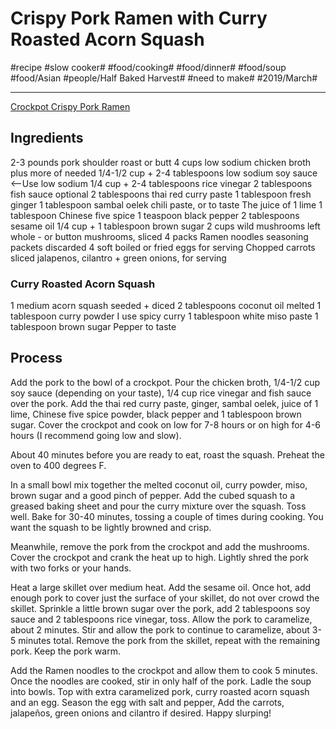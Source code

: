 # Crispy Pork Ramen with Curry Roasted Acorn Squash
#recipe #slow cooker# #food/cooking# #food/dinner# #food/soup #food/Asian #people/Half Baked Harvest# #need to make# #2019/March#
- - - -
[Crockpot Crispy Pork Ramen](http://www.halfbakedharvest.com/crockpot-crispy-caramelized-pork-ramen-noodle-soup-wcurry-roasted-acorn-squash/)

## Ingredients
2-3 pounds pork shoulder roast or butt
4 cups low sodium chicken broth plus more of needed
1/4-1/2 cup + 2-4 tablespoons low sodium soy sauce <--Use low sodium
1/4 cup + 2-4 tablespoons rice vinegar
2 tablespoons fish sauce optional
2 tablespoons thai red curry paste
1 tablespoon fresh ginger
1 tablespoon sambal oelek chili paste, or to taste
The juice of 1 lime
1 tablespoon Chinese five spice
1 teaspoon black pepper
2 tablespoons sesame oil
1/4 cup + 1 tablespoon brown sugar
2 cups wild mushrooms left whole - or button mushrooms, sliced
4 packs Ramen noodles seasoning packets discarded
4 soft boiled or fried eggs for serving
Chopped carrots sliced jalapenos, cilantro + green onions, for serving
### Curry Roasted Acorn Squash
1 medium acorn squash seeded + diced
2 tablespoons coconut oil melted
1 tablespoon curry powder I use spicy curry
1 tablespoon white miso paste
1 tablespoon brown sugar
Pepper to taste

## Process
Add the pork to the bowl of a crockpot. Pour the chicken broth, 1/4-1/2 cup soy sauce (depending on your taste), 1/4 cup rice vinegar and fish sauce over the pork. Add the thai red curry paste, ginger, sambal oelek, juice of 1 lime, Chinese five spice powder, black pepper and 1 tablespoon brown sugar. Cover the crockpot and cook on low for 7-8 hours or on high for 4-6 hours (I recommend going low and slow).

About 40 minutes before you are ready to eat, roast the squash. Preheat the oven to 400 degrees F.

In a small bowl mix together the melted coconut oil, curry powder, miso, brown sugar and a good pinch of pepper. Add the cubed squash to a greased baking sheet and pour the curry mixture over the squash. Toss well. Bake for 30-40 minutes, tossing a couple of times during cooking. You want the squash to be lightly browned and crisp.

Meanwhile, remove the pork from the crockpot and add the mushrooms. 
Cover the crockpot and crank the heat up to high. Lightly shred the pork with two forks or your hands.

Heat a large skillet over medium heat. Add the sesame oil. Once hot, add enough pork to cover just the surface of your skillet, do not over crowd the skillet. Sprinkle a little brown sugar over the pork, add 2 tablespoons soy sauce and 2 tablespoons rice vinegar, toss. Allow the pork to caramelize, about 2 minutes. Stir and allow the pork to continue to caramelize, about 3-5 minutes total. Remove the pork from the skillet, repeat with the remaining pork. Keep the pork warm.

Add the Ramen noodles to the crockpot and allow them to cook 5 minutes. Once the noodles are cooked, stir in only half of the pork. Ladle the soup into bowls. Top with extra caramelized pork, curry roasted acorn squash and an egg. Season the egg with salt and pepper, Add the carrots, jalapeños, green onions and cilantro if desired. Happy slurping!
